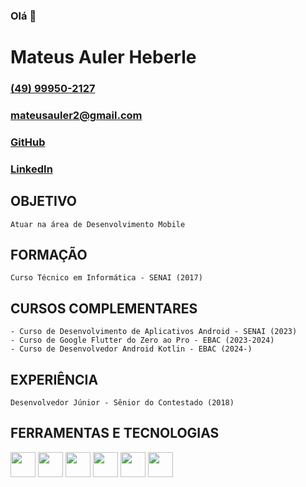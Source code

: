 ### Olá 👋

# Mateus Auler Heberle

### [(49) 99950-2127](https://wa.me/5549999502127)

### [mateusauler2@gmail.com](mailto:mateusauler2@gmail.com)

### [GitHub](https://github.com/mateusheberle?tab=repositories)

### [LinkedIn](https://www.linkedin.com/in/mateus-auler/)


## OBJETIVO
    Atuar na área de Desenvolvimento Mobile

## FORMAÇÃO
    Curso Técnico em Informática - SENAI (2017)

## CURSOS COMPLEMENTARES
    - Curso de Desenvolvimento de Aplicativos Android - SENAI (2023)
    - Curso de Google Flutter do Zero ao Pro - EBAC (2023-2024) 
    - Curso de Desenvolvedor Android Kotlin - EBAC (2024-)

## EXPERIÊNCIA
    Desenvolvedor Júnior - Sênior do Contestado (2018)

## FERRAMENTAS E TECNOLOGIAS

<img loading="lazy" src="https://cdn.jsdelivr.net/gh/devicons/devicon/icons/flutter/flutter-original.svg" width="40" height="40"/>
<img loading="lazy" src="https://cdn.jsdelivr.net/gh/devicons/devicon/icons/dart/dart-original.svg" width="40" height="40"/> 
<img loading="lazy" src="https://cdn.jsdelivr.net/gh/devicons/devicon/icons/kotlin/kotlin-original.svg" width="40" height="40"/> 
<img loading="lazy" src="https://cdn.jsdelivr.net/gh/devicons/devicon/icons/android/android-plain.svg" width="40" height="40"/> 
<img loading="lazy" src="https://cdn.jsdelivr.net/gh/devicons/devicon/icons/androidstudio/androidstudio-original.svg" width="40" height="40"/> 
<img loading="lazy" src="https://cdn.jsdelivr.net/gh/devicons/devicon/icons/git/git-original.svg" width="40" height="40"/>

